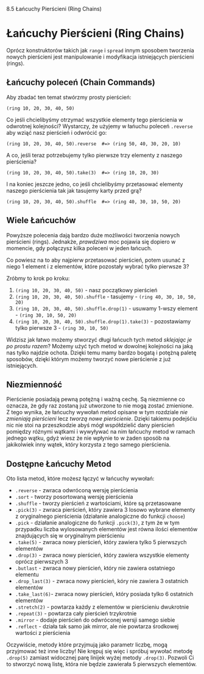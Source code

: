 8.5 Łańcuchy Pierścieni (Ring Chains)

# Łańcuchy Pierścieni (Ring Chains)

Oprócz konstruktorów takich jak `range` i `spread` innym sposobem 
tworzenia nowych pierścieni jest manipulowanie i modyfikacja istniejących 
pierścieni (rings).

## Łańcuchy poleceń (Chain Commands)

Aby zbadać ten temat stwórzmy prosty pierścień: 

```
(ring 10, 20, 30, 40, 50)
```

Co jeśli chcielibyśmy otrzymać wszystkie elementy tego pierścienia 
w odwrotnej kolejności? Wystarczy, że użyjemy w łańuchu poleceń 
`.reverse` aby wziąć nasz pierścień i odwrócić go:

```
(ring 10, 20, 30, 40, 50).reverse  #=> (ring 50, 40, 30, 20, 10)
```

A co, jeśli teraz potrzebujemy tylko pierwsze trzy elementy 
z naszego pierścienia?

```
(ring 10, 20, 30, 40, 50).take(3)  #=> (ring 10, 20, 30)
```

I na koniec jeszcze jedno, co jeśli chcielibyśmy przetasować 
elementy naszego pierścienia tak jak tasujemy karty przed grą?

```
(ring 10, 20, 30, 40, 50).shuffle  #=> (ring 40, 30, 10, 50, 20)
```

## Wiele Łańcuchów

Powyższe polecenia dają bardzo duże możliwości tworzenia nowych pierścieni (rings). 
Jednakże, *prawdziwa* moc pojawia się dopiero w momencie, gdy połączysz kilka 
poleceni w jeden łańcuch.

Co powiesz na to aby najpierw przetasować pierścień, potem usunać z niego 
1 element i z elementów, które pozostały wybrać tylko pierwsze 3?

Zróbmy to krok po kroku: 

1. `(ring 10, 20, 30, 40, 50)` - nasz początkowy pierścień
2. `(ring 10, 20, 30, 40, 50).shuffle` - tasujemy - `(ring 40, 30, 10, 50, 20)`
3. `(ring 10, 20, 30, 40, 50).shuffle.drop(1)` - usuwamy 1-wszy element - `(ring 30, 10, 50, 20)`
4. `(ring 10, 20, 30, 40, 50).shuffle.drop(1).take(3)` - pozostawiamy tylko pierwsze 3 - `(ring 30, 10, 50)`

Widzisz jak łatwo możemy stworzyć długi łańcuch tych metod  *sklejając 
je po prostu razem*? Możemy użyć tych metod w dowolnej kolejności 
na jaką nas tylko najdzie ochota. Dzięki temu mamy bardzo bogatą 
i potężną paletę sposobów, dzięki którym możemy tworzyć nowe pierścienie 
z już istniejących.

## Niezmienność

Pierścienie posiadają pewną potężną i ważną cechę. Są niezmienne co 
oznacza, że gdy raz zostaną już utworzone to nie mogą zostać zmienione. 
Z tego wynika, że łańcuchy wywołań metod opisane w tym rozdziale 
*nie zmieniają pierścieni* lecz *tworzą nowe pierścienie*. Dzięki takiemu 
podejśćiu nic nie stoi na przeszkodzie abyś mógł współdzielić dany 
pierścień pomiędzy różnymi wątkami i wywyływać na nim łańcuchy metod 
w ramach jednego wątku, gdyż wiesz że nie wpłynie to w żaden sposób 
na jakikolwiek inny wątek, który korzysta z tego samego pierścienia.

## Dostępne Łańcuchy Metod

Oto lista metod, które możesz łączyć w łańcuchy wywołań:

* `.reverse` - zwraca odwróconą wersję pierścienia
* `.sort`    - tworzy posortowaną wersję pierścienia
* `.shuffle` - tworzy pierścień z wartościami, które są przetasowane
* `.pick(3)` - zwraca pierścień, który zawiera 3 losowo wybrane elementy z oryginalnego pierścienia (działanie analogiczne do funkcji `choose`)
* `.pick`    - działanie analogiczne do funkcji `.pick(3)`, z tym że w tym przypadku liczba wylosowanych elementów jest równa ilości elementów znajdujących się w oryginalnym pierścieniu  
* `.take(5)` - zwraca nowy pierścień, który zawiera tylko 5 pierwszych elementów
* `.drop(3)` - zwraca nowy pierścień, który zawiera wszystkie elementy oprócz pierwszych 3 
* `.butlast` - zwraca nowy pierścień, który nie zawiera ostatniego elementu 
* `.drop_last(3)` - zwraca nowy pierścień, kóry nie zawiera 3 ostatnich elementów
* `.take_last(6)`- zwraca nowy pierścień, który posiada tylko 6 ostatnich elementów
* `.stretch(2)` - powtarza każdy z elementów w pierścieniu dwukrotnie
* `.repeat(3)` - powtarza cały pierścień trzykrotnie
* `.mirror` - dodaje pierścień do odwróconej wersji samego siebie
* `.reflect` - działa tak samo jak mirror, ale nie powtarza środkowej wartości z pierścienia

Oczywiście, metody które przyjmują jako parametr liczbę, mogą przyjmować 
też inne liczby! Nie krępuj się więc i spróbuj wywołać metodę `.drop(5)` 
zamiast widocznej parę linijek wyżej metody `.drop(3)`. Pozwoli Ci to stworzyć 
nową listę, która nie będzie zawierała 5 pierwszych elementów.
